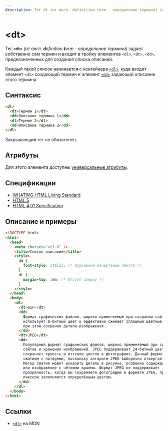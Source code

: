 ```yaml
---
description: Тег dt (от англ. definition term - определение термина) задает собственно сам термин и входит в тройку элементов dl, dt, dd, предназначенных для создания списка описаний
---
```


# &lt;dt&gt;

Тег **`<dt>`** _(от англ. **d**efinition **t**erm - определение термина)_ задает собственно сам термин и входит в тройку элементов `<dl>`, `<dt>`, `<dd>`, предназначенных для создания списка описаний.

Каждый такой список начинается с контейнера [`<dl>`](dl.md), куда входит элемент `<dt>` создающий термин и элемент [`<dd>`](dd.md) задающий описание этого термина.

## Синтаксис

```html
<dl>
  <dt>Термин 1</dt>
  <dd>Описание термина 1</dd>
  <dt>Термин 2</dt>
  <dd>Описание термина 2</dd>
</dl>
```

Закрывающий тег не обязателен.

## Атрибуты

Для этого элемента доступны [универсальные атрибуты](uni-attr.md).

## Спецификации

- [WHATWG HTML Living Standard](https://html.spec.whatwg.org/multipage/semantics.html#the-dt-element)
- [HTML 5](http://www.w3.org/TR/html5/grouping-content.html#the-dt-element)
- [HTML 4.01 Specification](http://www.w3.org/TR/html401/struct/lists.html#h-10.3)

## Описание и примеры

```html
<!DOCTYPE html>
<html>
  <head>
    <meta charset="utf-8" />
    <title>Список описаний</title>
    <style>
      dd {
        font-style: italic; /* Курсивное начертание текста */
      }
      dt {
        margin-top: 1em; /* Отступ сверху */
      }
    </style>
  </head>
  <body>
    <dl>
      <dt>GIF</dt>
      <dd>
        Формат графических файлов, широко применяемый при создании сайтов. GIF
        использует 8-битный цвет и эффективно сжимает сплошные цветные области,
        при этом сохраняя детали изображения.
      </dd>
      <dt>JPEG</dt>
      <dd>
        Популярный формат графических файлов, широко применяемый при создании
        сайтов и хранения изображений. JPEG поддерживает 24-битный цвет и
        сохраняет яркость и оттенки цветов в фотографиях. Данный формат называют
        сжатием с потерями, поскольку алгоритм JPEG выборочно отвергает данные.
        Метод сжатия может исказить деталь в рисунке, особенно содержащий текст
        или изображение с чёткими краями. Формат JPEG не поддерживает
        прозрачность; когда вы сохраняете фотографию в формате JPEG, прозрачные
        пиксели заполняются определённым цветом.
      </dd>
    </dl>
  </body>
</html>
```

## Ссылки

- [`<dt>`](https://developer.mozilla.org/ru/docs/Web/HTML/Element/dt) на MDN
